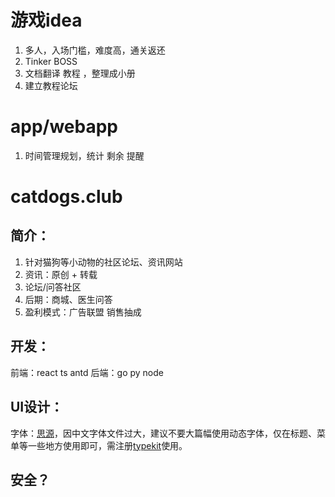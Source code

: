 # 游戏idea
1. 多人，入场门槛，难度高，通关返还
2. Tinker BOSS 
3. 文档翻译 教程 ，整理成小册
4. 建立教程论坛


# app/webapp
1. 时间管理规划，统计 剩余 提醒

# catdogs.club
## 简介：
1. 针对猫狗等小动物的社区论坛、资讯网站
2. 资讯：原创 + 转载
3. 论坛/问答社区
4. 后期：商城、医生问答
5. 盈利模式：广告联盟 销售抽成
## 开发：
前端：react ts antd
后端：go py node
## UI设计：
字体：[思源](https://github.com/adobe-fonts/source-han-sans)，因中文字体文件过大，建议不要大篇幅使用动态字体，仅在标题、菜单等一些地方使用即可，需注册[typekit](https://www.typekit.com/)使用。
## 安全？
